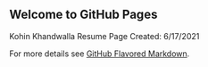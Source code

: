 ## Welcome to GitHub Pages

Kohin Khandwalla Resume Page
Created: 6/17/2021




For more details see [GitHub Flavored Markdown](https://guides.github.com/features/mastering-markdown/).
